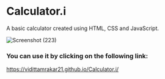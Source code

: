 # Calculator.i
A basic calculator created using HTML, CSS and JavaScript.

![Screenshot (223)](https://user-images.githubusercontent.com/114985411/231563730-e2ec45af-165e-4356-a0ce-be2406f7f396.png)
### You can use it by clicking on the following link:
https://vidittamrakar21.github.io/Calculator.i/

